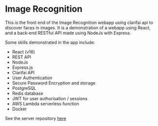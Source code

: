 # Image Recognition

This is the front end of the Image Recognition webapp using clarifai api to discover faces in images.
It is a demonstration of a webapp using React, and a back-end RESTful API made using NodeJs with Express.

Some skills demonstrated in the app include:
- React (v16)
- REST API
- NodeJs
- Express.js
- Clarifai API
- User Authentication
- Secure Password Encryption and storage
- PostgreSQL
- Redis database
- JWT for user authorisation / sessions
- AWS Lambda serverless function
- Docker


See the server repository [here](https://github.com/HeiDev108/Image-Recognition-API)